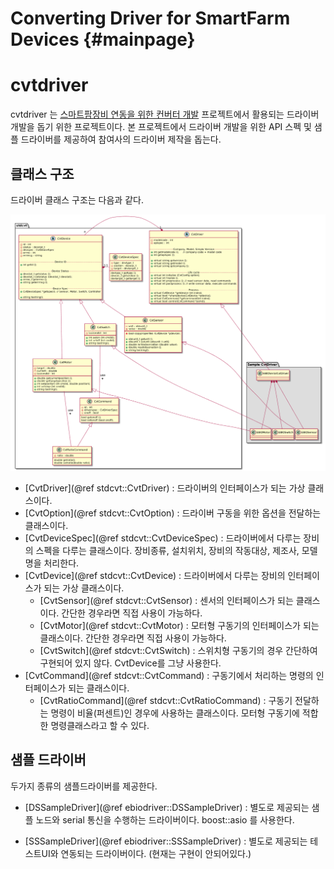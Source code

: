 Converting Driver for SmartFarm Devices             {#mainpage}
=======================================

# cvtdriver

cvtdriver 는 [스마트팜장비 연동을 위한 컨버터 개발](https://github.com/ebio-snu/stdcvt) 프로젝트에서 활용되는 드라이버개발을 돕기 위한 프로젝트이다. 본 프로젝트에서 드라이버 개발을 위한 API 스펙 및 샘플 드라이버를 제공하여 참여사의 드라이버 제작을 돕는다.

## 클래스 구조

드라이버 클래스 구조는 다음과 같다.

![class_diagram](https://raw.githubusercontent.com/ebio-snu/cvtdriver/master/doc/images/driver_class.png)

* [CvtDriver](@ref stdcvt::CvtDriver) : 드라이버의 인터페이스가 되는 가상 클래스이다. 
* [CvtOption](@ref stdcvt::CvtOption) : 드라이버 구동을 위한 옵션을 전달하는 클래스이다.
* [CvtDeviceSpec](@ref stdcvt::CvtDeviceSpec) : 드라이버에서 다루는 장비의 스펙을 다루는 클래스이다. 장비종류, 설치위치, 장비의 작동대상, 제조사, 모델명을 처리한다.
* [CvtDevice](@ref stdcvt::CvtDevice) : 드라이버에서 다루는 장비의 인터페이스가 되는 가상 클래스이다. 
  * [CvtSensor](@ref stdcvt::CvtSensor) : 센서의 인터페이스가 되는 클래스이다. 간단한 경우라면 직접 사용이 가능하다.
  * [CvtMotor](@ref stdcvt::CvtMotor) : 모터형 구동기의 인터페이스가 되는 클래스이다. 간단한 경우라면 직접 사용이 가능하다. 
  * [CvtSwitch](@ref stdcvt::CvtSwitch) : 스위치형 구동기의 경우 간단하여 구현되어 있지 않다. CvtDevice를 그냥 사용한다.
* [CvtCommand](@ref stdcvt::CvtCommand) : 구동기에서 처리하는 명령의 인터페이스가 되는 클래스이다.
  * [CvtRatioCommand](@ref stdcvt::CvtRatioCommand) : 구동기 전달하는 명령이 비율(퍼센트)인 경우에 사용하는 클래스이다. 모터형 구동기에 적합한 명령클래스라고 할 수 있다.


## 샘플 드라이버
두가지 종류의 샘플드라이버를 제공한다.

* [DSSampleDriver](@ref ebiodriver::DSSampleDriver) : 별도로 제공되는 샘플 노드와 serial 통신을 수행하는 드라이버이다. boost::asio 를 사용한다.

* [SSSampleDriver](@ref ebiodriver::SSSampleDriver) : 별도로 제공되는 테스트UI와 연동되는 드라이버이다. (현재는 구현이 안되어있다.)

